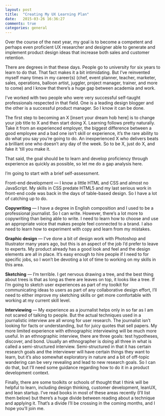 ```yaml
---
layout: post
title:  "Creating My UX Learning Plan"
date:   2015-03-26 16:36:27
comments: true
categories: general
---
```

Over the course of the next year, my goal is to become a competent and perhaps even proficient UX researcher and designer able to generate and implement product design ideas that increase both sales and customer retention.

There are degrees in that these days. People go to university for six years to learn to do that. That fact makes it a bit intimidating. But I’ve reinvented myself many times in my career(s) (chef, event planner, teacher, marketer, sales, operations, balloon artist, juggler, project manager, trainer, and more to come) and I know that there’s a huge gap between academia and work.

I’ve worked with two people who were very successful self-taught professionals respected in that field. One is a leading design blogger and the other is a successful product manager. So I know it can be done.

The first step to becoming an X [insert your dream hob here] is to change your job title to X and then start doing X. Learning follows pretty naturally. Take it from an experienced employer, the biggest difference between a good employee and a bad one isn’t skill or experience, it’s the rare ability to do what you say you’re going to do. An inexperienced X who delivers beats a brilliant one who doesn’t any day of the week. So to be X, just do X, and fake it ’till you make it.

That said, the goal should be to learn and develop proficiency through experience as quickly as possible, so let me do a gap analysis here.

I’m going to start with a brief self-assessment.

Front-end development — I know a little HTML and CSS and almost no JavaScript. My skills in CSS predate HTML5 and my last serious work in front-end code was back in the days of table-based design. So I have a lot of catching up to do.

**Copywriting** — I have a degree in English composition and I used to be a professional journalist. So I can write. However, there’s a lot more to copywriting than being able to write. I need to learn how to choose and use an appropriate voice that makes people feel connected to a brand. I also need to learn how to experiment with copy and learn from my mistakes.

**Graphic design** — I’ve done a bit of design work with Photoshop and Illustrator many years ago, but this is an aspect of the job I’d prefer to leave to experts. My product already has a good look and feel and the design elements are all in place. It’s easy enough to hire people if I need to for specific jobs, so I won’t be devoting a lot of time to working on my skills in this area.

**Sketching** — I’m terrible. I get nervous drawing a tree, and the best thing about trees is that as long as there are leaves on top, it looks like a tree. If I’m going to sketch user experiences as part of my toolkit for communicating ideas to users as part of any collaborative design effort, I’ll need to either improve my sketching skills or get more comfortable with working at my current skill level.

**Interviewing** — My experience as a journalist helps only in so far as I am not scared of talking to people. But the actual techniques used in a journalistic interview are all wrong for user research. The journalist isn’t looking for facts or understanding, but for juicy quotes that sell papers. My more limited experience with ethnographic interviewing will be much more useful. In an ethnographic interview, there are three goals: test hypotheses, discover, and bond. Usually an ethnographer is doing all three in what is called a semi-structured interview. Semi-structured in that it has certain research goals and the interviewer will have certain things they want to learn, but it’s also somewhat exploratory in nature and a bit of off-topic wandering can be very revealing and lead to new research goals. So I can do that, but I’ll need some guidance regarding how to do it in a product development context.

Finally, there are some toolkits or schools of thought that I think will be helpful to learn, including design thinking, customer development, leanUX, and lean startup. I’ve read books in most of these areas recently (I’ll list them below) but there’s a huge divide between reading about a technique and applying it. That’s a divide I’ll be crossing in the coming months, and I hope you’ll join me.
